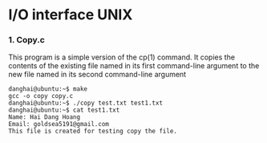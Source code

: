# I/O interface UNIX 


### 1. Copy.c

This program is a simple version of the cp(1) command.
It copies the contents of the existing file named in its
first command-line argument to the new file named in its second
command-line argument

```
danghai@ubuntu:~$ make
gcc -o copy copy.c
danghai@ubuntu:~$ ./copy test.txt test1.txt
danghai@ubuntu:~$ cat test1.txt
Name: Hai Dang Hoang
Email: goldsea5191@gmail.com
This file is created for testing copy the file. 
```



